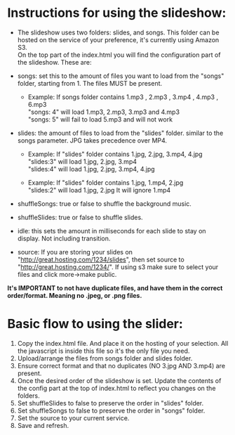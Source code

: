 # Instructions for using the slideshow:

* The slideshow uses two folders: slides, and songs. This folder can be hosted on the service of your preference, it's currently using Amazon S3.  
On the top part of the index.html you will find the configuration part of the slideshow. These are:

 * songs: set this to the amount of files you want to load from the "songs" folder, starting from 1. The files MUST be present.

    * Example: If songs folder contains 1.mp3 , 2.mp3 , 3.mp4 , 4.mp3 , 6.mp3  
    "songs: 4" will load 1.mp3, 2.mp3, 3.mp3 and 4.mp3  
    "songs: 5" will fail to load 5.mp3 and will not work  

 * slides: the amount of files to load from the "slides" folder. similar to the songs parameter. JPG takes precedence over MP4.

    * Example: If "slides" folder contains 1.jpg, 2.jpg, 3.mp4, 4.jpg  
    "slides:3" will load 1.jpg, 2.jpg, 3.mp4  
    "slides:4" will load 1.jpg, 2.jpg, 3.mp4, 4.jpg  

    * Example: If "slides" folder contains 1.jpg, 1.mp4, 2.jpg  
    "slides:2" will load 1.jpg, 2.jpg It will ignore 1.mp4  

 * shuffleSongs: true or false to shuffle the background music.

 * shuffleSlides: true or false to shuffle slides.

 * idle: this sets the amount in milliseconds for each slide to stay on display. Not including transition.

 * source: If you are storing your slides on "http://great.hosting.com/1234/slides", then set source to "http://great.hosting.com/1234/". If using s3 make sure to select your files and click more->make public.

**It's IMPORTANT to not have duplicate files, and have them in the correct order/format. Meaning no .jpeg, or .png files.**



# Basic flow to using the slider:

1. Copy the index.html file. And place it on the hosting of your selection. All the javascript is inside this file so it's the only file you need.
2. Upload/arrange the files from songs folder and slides folder.
3. Ensure correct format and that no duplicates (NO 3.jpg AND 3.mp4) are present.
4. Once the desired order of the slideshow is set. Update the contents of the config part at the top of index.html to reflect you changes on the folders.
5. Set shuffleSlides to false to preserve the order in "slides" folder.
6. Set shuffleSongs to false to preserve the order in "songs" folder.
7. Set the source to your current service.
8. Save and refresh.